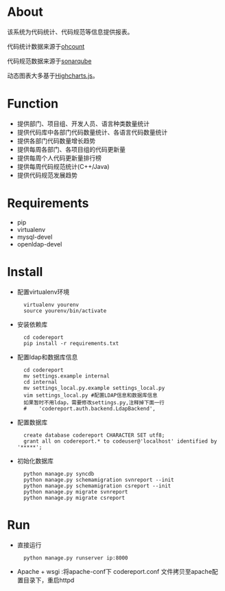 About
=====
该系统为代码统计、代码规范等信息提供报表。

代码统计数据来源于[ohcount](https://github.com/blackducksw/ohcount)

代码规范数据来源于[sonarqube](http://www.sonarqube.org)

动态图表大多基于[Highcharts.js](http://www.hcharts.cn)。


Function
=====
* 提供部门、项目组、开发人员、语言种类数量统计 
* 提供代码库中各部门代码数量统计、各语言代码数量统计
* 提供各部门代码数量增长趋势
* 提供每周各部门、各项目组的代码更新量
* 提供每周个人代码更新量排行榜
* 提供每周代码规范统计(C++/Java)
* 提供代码规范发展趋势


Requirements
=====
* pip
* virtualenv
* mysql-devel
* openldap-devel

Install
=====
* 配置virtualenv环境


        virtualenv yourenv
        source yourenv/bin/activate


* 安装依赖库


        cd codereport
        pip install -r requirements.txt


* 配置ldap和数据库信息


        cd codereport
        mv settings.example internal
        cd internal
        mv settings_local.py.example settings_local.py
        vim settings_local.py #配置LDAP信息和数据库信息
        如果暂时不用ldap，需要修改settings.py,注释掉下面一行
        #    'codereport.auth.backend.LdapBackend',


* 配置数据库


        create database codereport CHARACTER SET utf8;
        grant all on codereport.* to codeuser@'localhost' identified by '*****';


* 初始化数据库


        python manage.py syncdb
        python manage.py schemamigration svnreport --init
        python manage.py schemamigration csreport --init 
        python manage.py migrate svnreport
        python manage.py migrate csreport


Run
=====
* 直接运行


        python manage.py runserver ip:8000


* Apache + wsgi :将apache-conf下 codereport.conf 文件拷贝至apache配置目录下，重启httpd


